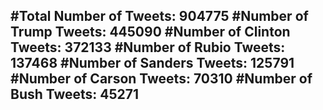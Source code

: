 #Total Number of Tweets: 904775 
#Number of Trump Tweets: 445090
#Number of Clinton Tweets: 372133
#Number of Rubio Tweets: 137468
#Number of Sanders Tweets: 125791
#Number of Carson Tweets: 70310
#Number of Bush Tweets: 45271
---
